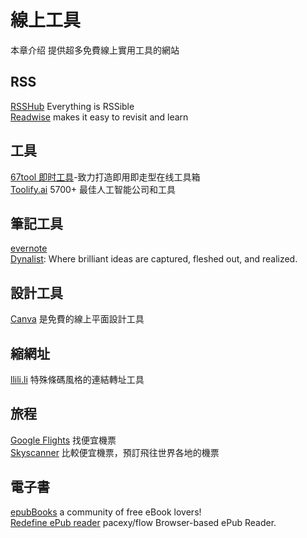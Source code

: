 # 線上工具

本章介绍 提供超多免費線上實用工具的網站

## RSS

[RSSHub](https://docs.rsshub.app/zh/) Everything is RSSible  
[Readwise](https://readwise.io/) makes it easy to revisit and learn 

## 工具

[67tool 即时工具](https://www.67tool.com/)-致力打造即用即走型在线工具箱  
[Toolify.ai](https://www.toolify.ai/tw/) 5700+ 最佳人工智能公司和工具  

## 筆記工具

[evernote](https://www.evernote.com/)  
[Dynalist](https://dynalist.io/): Where brilliant ideas are captured, fleshed out, and realized. 

## 設計工具

[Canva](https://www.canva.com/) 是免費的線上平面設計工具

## 縮網址

[llili.li](https://llili.li/) 特殊條碼風格的連結轉址工具 

## 旅程

[Google Flights](https://www.google.com/travel/flights?hl=zh-TW)  找便宜機票  
[Skyscanner](https://www.skyscanner.com.tw/)  比較便宜機票，預訂飛往世界各地的機票

## 電子書

[epubBooks](https://www.epubbooks.com/) a community of free eBook lovers!  
[Redefine ePub reader](https://www.flowoss.com/) pacexy/flow Browser-based ePub Reader.  







